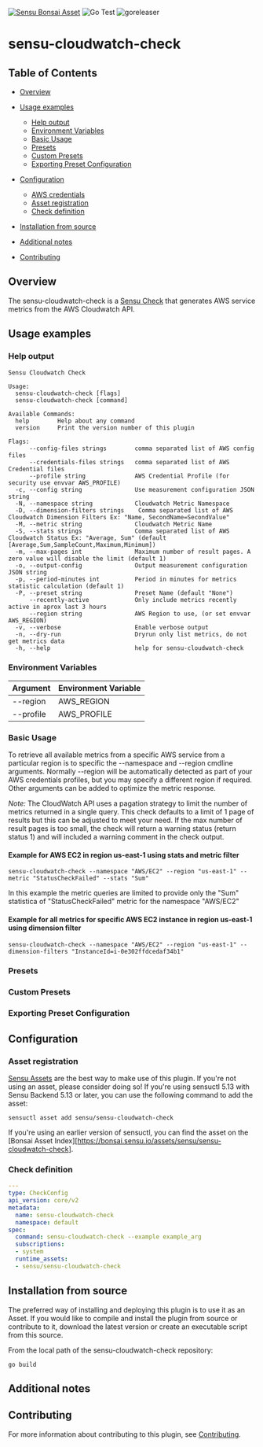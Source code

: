 [![Sensu Bonsai Asset](https://img.shields.io/badge/Bonsai-Download%20Me-brightgreen.svg?colorB=89C967&logo=sensu)](https://bonsai.sensu.io/assets/sensu/sensu-cloudwatch-check)
![Go Test](https://github.com/sensu/sensu-cloudwatch-check/workflows/Go%20Test/badge.svg)
![goreleaser](https://github.com/sensu/sensu-cloudwatch-check/workflows/goreleaser/badge.svg)


# sensu-cloudwatch-check

## Table of Contents
- [Overview](#overview)
- [Usage examples](#usage-examples)
  - [Help output](#help-output)
  - [Environment Variables](#environment-variables)
  - [Basic Usage](#basic-usage)
  - [Presets](#presets)
  - [Custom Presets](#custom-presets)
  - [Exporting Preset Configuration](#exporting-preset-configuration)

- [Configuration](#configuration)
  - [AWS credentials](#AWS-credentials)
  - [Asset registration](#asset-registration)
  - [Check definition](#check-definition)
- [Installation from source](#installation-from-source)
- [Additional notes](#additional-notes)
- [Contributing](#contributing)

## Overview

The sensu-cloudwatch-check is a [Sensu Check][6] that generates AWS service metrics from the AWS Cloudwatch API.

## Usage examples

### Help output

```
Sensu Cloudwatch Check

Usage:
  sensu-cloudwatch-check [flags]
  sensu-cloudwatch-check [command]

Available Commands:
  help        Help about any command
  version     Print the version number of this plugin

Flags:
      --config-files strings        comma separated list of AWS config files
      --credentials-files strings   comma separated list of AWS Credential files
      --profile string              AWS Credential Profile (for security use envvar AWS_PROFILE)
  -c, --config string               Use measurement configuration JSON string
  -N, --namespace string            Cloudwatch Metric Namespace
  -D, --dimension-filters strings    Comma separated list of AWS Cloudwatch Dimension Filters Ex: "Name, SecondName=SecondValue"
  -M, --metric string               Cloudwatch Metric Name
  -S, --stats strings               Comma separated list of AWS Cloudwatch Status Ex: "Average, Sum" (default [Average,Sum,SampleCount,Maximum,Minimum])
  -m, --max-pages int               Maximum number of result pages. A zero value will disable the limit (default 1)
  -o, --output-config               Output measurement configuration JSON string
  -p, --period-minutes int          Period in minutes for metrics statistic calculation (default 1)
  -P, --preset string               Preset Name (default "None")
      --recently-active             Only include metrics recently active in aprox last 3 hours
      --region string               AWS Region to use, (or set envvar AWS_REGION)
  -v, --verbose                     Enable verbose output
  -n, --dry-run                     Dryrun only list metrics, do not get metrics data
  -h, --help                        help for sensu-cloudwatch-check

```

### Environment Variables

|Argument                       |Environment Variable                 |
|-------------------------------|-------------------------------------|
|--region                       |AWS_REGION                |
|--profile                      |AWS_PROFILE                |


### Basic Usage
To retrieve all available metrics from a specific AWS service from a particular region is to specific the 
--namespace and --region cmdline arguments. Normally --region will be automatically detected as part of your 
AWS credentials profiles, but you may specify a different region if required.  Other arguments can be added
to optimize the metric response.

*Note:* The CloudWatch API uses a pagation strategy to limit the number of metrics returned in a single query. This check defaults to a limit of 1 page of results but this can be adjusted to meet your need. If the max number of result pages is too small, the check will return a warning status (return status 1) and will included a warning comment in the check output.

#### Example for AWS EC2 in region us-east-1 using stats and metric filter

```
sensu-cloudwatch-check --namespace "AWS/EC2" --region "us-east-1" --metric "StatusCheckFailed" --stats "Sum"
```
In this example the metric queries are limited to provide only the "Sum" statistica of "StatusCheckFailed" metric for the namespace "AWS/EC2"

#### Example for all metrics for specific AWS EC2 instance in region us-east-1 using dimension filter
```
sensu-cloudwatch-check --namespace "AWS/EC2" --region "us-east-1" --dimension-filters "InstanceId=i-0e302ffdcedaf34b1"
```

### Presets

### Custom Presets

### Exporting Preset Configuration
 

## Configuration

### Asset registration

[Sensu Assets][10] are the best way to make use of this plugin. If you're not using an asset, please
consider doing so! If you're using sensuctl 5.13 with Sensu Backend 5.13 or later, you can use the
following command to add the asset:

```
sensuctl asset add sensu/sensu-cloudwatch-check
```

If you're using an earlier version of sensuctl, you can find the asset on the [Bonsai Asset Index][https://bonsai.sensu.io/assets/sensu/sensu-cloudwatch-check].

### Check definition

```yml
---
type: CheckConfig
api_version: core/v2
metadata:
  name: sensu-cloudwatch-check 
  namespace: default
spec:
  command: sensu-cloudwatch-check --example example_arg
  subscriptions:
  - system
  runtime_assets:
  - sensu/sensu-cloudwatch-check
```

## Installation from source

The preferred way of installing and deploying this plugin is to use it as an Asset. If you would
like to compile and install the plugin from source or contribute to it, download the latest version
or create an executable script from this source.

From the local path of the sensu-cloudwatch-check repository:

```
go build
```

## Additional notes

## Contributing

For more information about contributing to this plugin, see [Contributing][1].

[1]: https://github.com/sensu/sensu-go/blob/master/CONTRIBUTING.md
[2]: https://github.com/sensu-community/sensu-plugin-sdk
[3]: https://github.com/sensu-plugins/community/blob/master/PLUGIN_STYLEGUIDE.md
[4]: https://github.com/sensu-community/aws-plugin-template/blob/master/.github/workflows/release.yml
[5]: https://github.com/sensu-community/aws-plugin-template/actions
[6]: https://docs.sensu.io/sensu-go/latest/reference/checks/
[7]: https://github.com/sensu-community/aws-plugin-template/blob/master/main.go
[8]: https://bonsai.sensu.io/
[9]: https://github.com/sensu-community/sensu-plugin-tool
[10]: https://docs.sensu.io/sensu-go/latest/reference/assets/

